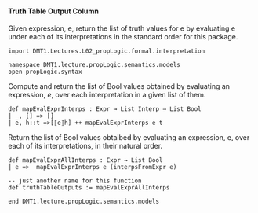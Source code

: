 #### Truth Table Output Column

Given expression, e, return the list of truth values
for e by evaluating e under each of its interpretations
in the standard order for this package.

```lean
import DMT1.Lectures.L02_propLogic.formal.interpretation

namespace DMT1.lecture.propLogic.semantics.models
open propLogic.syntax
```

Compute and return the list of Bool values
obtained by evaluating an expression, *e*, over
each interpretation in a given list of them.

```lean
def mapEvalExprInterps : Expr → List Interp → List Bool
| _, [] => []
| e, h::t =>[⟦e⟧h] ++ mapEvalExprInterps e t
```

Return the list of Bool values obtaibed by evaluating
an expression, e, over each of its interpretations, in
their natural order.
```lean
def mapEvalExprAllInterps : Expr → List Bool
| e =>  mapEvalExprInterps e (interpsFromExpr e)

-- just another name for this function
def truthTableOutputs := mapEvalExprAllInterps

end DMT1.lecture.propLogic.semantics.models
```
